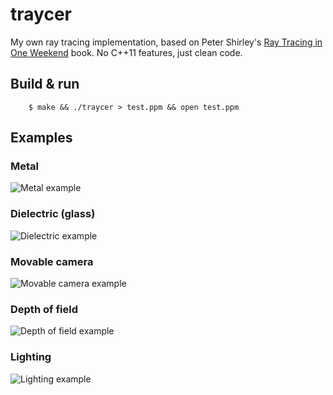 traycer
=======

My own ray tracing implementation, based on Peter Shirley's [Ray Tracing in One
Weekend][shirley] book. No C++11 features, just clean code.

Build & run
-----------

        $ make && ./traycer > test.ppm && open test.ppm

Examples
--------

### Metal

![Metal example](https://github.com/mkirchner/traycer/blob/master/examples/metal.png)

### Dielectric (glass)

![Dielectric example](https://github.com/mkirchner/traycer/blob/master/examples/dielectric.png)

### Movable camera

![Movable camera example](https://github.com/mkirchner/traycer/blob/master/examples/movable_cam.png)

### Depth of field

![Depth of field example](https://github.com/mkirchner/traycer/blob/master/examples/dof.png)

### Lighting

![Lighting example](https://github.com/mkirchner/traycer/blob/master/examples/lighting.png)

[shirley]: https://github.com/petershirley/raytracinginoneweekend
